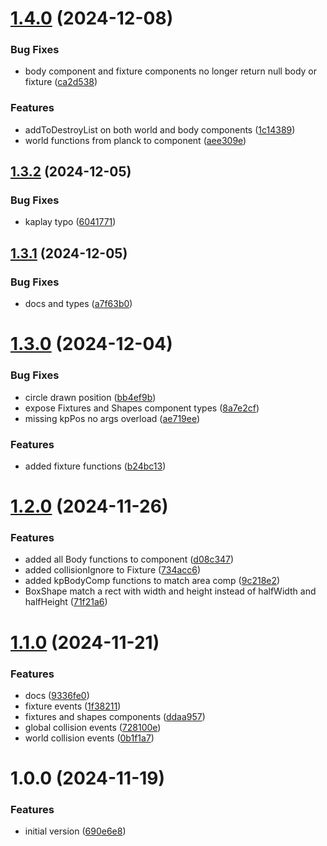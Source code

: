 # [1.4.0](https://github.com/KeSuave/KaPlanck/compare/v1.3.2...v1.4.0) (2024-12-08)


### Bug Fixes

* body component and fixture components no longer return null body or fixture ([ca2d538](https://github.com/KeSuave/KaPlanck/commit/ca2d53895717aa18af21b803fe43ef5df1a68f8b))


### Features

* addToDestroyList on both world and body components ([1c14389](https://github.com/KeSuave/KaPlanck/commit/1c14389528c6c66a203e743c8ac896c13ffa001c))
* world functions from planck to component ([aee309e](https://github.com/KeSuave/KaPlanck/commit/aee309ebf0144ac2ac5a74ac683da87d5d22a274))

## [1.3.2](https://github.com/KeSuave/KaPlanck/compare/v1.3.1...v1.3.2) (2024-12-05)


### Bug Fixes

* kaplay typo ([6041771](https://github.com/KeSuave/KaPlanck/commit/604177139fbcdce6881938856c36735ee07b02ea))

## [1.3.1](https://github.com/KeSuave/KaPlanck/compare/v1.3.0...v1.3.1) (2024-12-05)


### Bug Fixes

* docs and types ([a7f63b0](https://github.com/KeSuave/KaPlanck/commit/a7f63b0c0126a9e1dc082b879b7846732042f740))

# [1.3.0](https://github.com/KeSuave/KaPlanck/compare/v1.2.0...v1.3.0) (2024-12-04)


### Bug Fixes

* circle drawn position ([bb4ef9b](https://github.com/KeSuave/KaPlanck/commit/bb4ef9bbb25d06aa1163335c506c9a14604e3384))
* expose Fixtures and Shapes component types ([8a7e2cf](https://github.com/KeSuave/KaPlanck/commit/8a7e2cf607b0608eaf2f78ee98cea37b4a166c9b))
* missing kpPos no args overload ([ae719ee](https://github.com/KeSuave/KaPlanck/commit/ae719ee122ee8b3ff2eab990d8533a379a6d8c31))


### Features

* added fixture functions ([b24bc13](https://github.com/KeSuave/KaPlanck/commit/b24bc13cedcbf9b17ad3938e06636bf8665325a5))

# [1.2.0](https://github.com/KeSuave/KaPlanck/compare/v1.1.0...v1.2.0) (2024-11-26)


### Features

* added all Body functions to component ([d08c347](https://github.com/KeSuave/KaPlanck/commit/d08c347e54fd31e847a9008b23fb45f2b6c43b20))
* added collisionIgnore to Fixture ([734acc6](https://github.com/KeSuave/KaPlanck/commit/734acc6f34635befcca60244a234abd86f08f25a))
* added kpBodyComp functions to match area comp ([9c218e2](https://github.com/KeSuave/KaPlanck/commit/9c218e2812c04f33c20ad3ef01b40da4b5cd9ed0))
* BoxShape match a rect with width and height instead of halfWidth and halfHeight ([71f21a6](https://github.com/KeSuave/KaPlanck/commit/71f21a694732c8f73297ec207d877a65c9914245))

# [1.1.0](https://github.com/KeSuave/KaPlanck/compare/v1.0.0...v1.1.0) (2024-11-21)


### Features

* docs ([9336fe0](https://github.com/KeSuave/KaPlanck/commit/9336fe0812f140a4d7646e3291d2bae0e2f59477))
* fixture events ([1f38211](https://github.com/KeSuave/KaPlanck/commit/1f382114d746494957914d83c59ed8ce0b27b9ee))
* fixtures and shapes components ([ddaa957](https://github.com/KeSuave/KaPlanck/commit/ddaa957a92610835649665664f9de65613de337c))
* global collision events ([728100e](https://github.com/KeSuave/KaPlanck/commit/728100e63502c478abe3508e04a82428179e9ca1))
* world collision events ([0b1f1a7](https://github.com/KeSuave/KaPlanck/commit/0b1f1a733dfae33fb86f267804b08664a70fb182))

# 1.0.0 (2024-11-19)


### Features

* initial version ([690e6e8](https://github.com/KeSuave/KaPlanck/commit/690e6e8b11e926a057d871fc2ecf0f637d5011a5))
